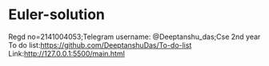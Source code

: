 # Euler-solution
Regd no=2141004053;Telegram username: @Deeptanshu_das;Cse 2nd year
To do list:https://github.com/DeeptanshuDas/To-do-list
Link:http://127.0.0.1:5500/main.html
